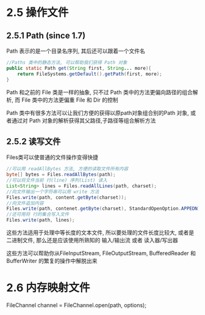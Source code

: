 # 2.5 操作文件

## 2.5.1 Path (since 1.7)

Path 表示的是一个目录名序列, 其后还可以跟着一个文件名

```java
//Paths 类中的静态方法, 可以帮助我们获得 Path 对象
public static Path get(String first, String... more){
    return FileSystems.getDefault().getPath(first, more);
}
```

Path 和之前的 File 类是一样的抽象, 只不过 Path 类中的方法更偏向路径的组合解析,
而 File 类中的方法更偏重 File 和 Dir 的控制

Path 类中有很多方法可以让我们方便的获得以原path对象组合别的Path 对象,
或者通过对 Path 对象的解析获得其父路径,子路径等组合解析方法

## 2.5.2 读写文件

Files类可以使普通的文件操作变得快捷

```java
//可以用 readAllBytes 方法, 方便的读取文件所有内容
byte[] bytes = Files.readAllBytes(path);
//可以将文件当前 行(line) 序列(List) 读入
List<String> lines = Files.readAllLines(path, charset);
//向文件输出一个字符串可以用 write 方法
Files.write(path, content.getByte(charset));
//向文件追加内容
Files.write(path, contenet.getByte(charset), StandardOpenOption.APPEDN);
//还可用将 行的集合写入文件
Files.write(path, lines);
```

这些方法适用于处理中等长度的文本文件, 所以要处理的文件长度比较大, 或者是二进制文件,
那么还是应该使用所熟知的 输入/输出流 或者 读入器/写出器

这些方法可以帮助你从FileInputStream, FileOutputStream, BufferedReader 和 BufferWriter 的繁复的操作中解脱出来

# 2.6 内存映射文件

FileChannel channel = FileChannel.open(path, options);

